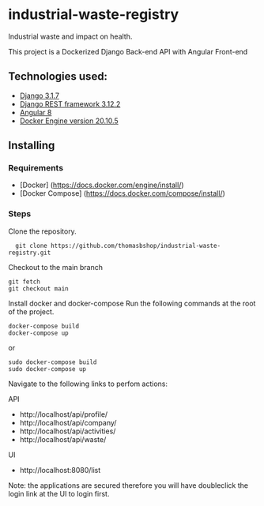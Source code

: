 # industrial-waste-registry
Industrial waste and impact on health.

This project is a Dockerized Django Back-end API with Angular Front-end 

## Technologies used:

 - [Django 3.1.7](https://docs.djangoproject.com/en/3.1/)
 - [Django REST framework 3.12.2](https://www.django-rest-framework.org/)
 - [ Angular 8](https://angular.io/)
 - [ Docker Engine version 20.10.5](https://www.docker.com/)
    
    

## Installing
### Requirements
 - [Docker] (https://docs.docker.com/engine/install/)
 - [Docker Compose] (https://docs.docker.com/compose/install/)

### Steps
Clone the repository.
```
  git clone https://github.com/thomasbshop/industrial-waste-registry.git
```
Checkout to the main branch
```
git fetch
git checkout main
```

Install docker and docker-compose
Run the following commands at the root of the project.
```
docker-compose build 
docker-compose up
```
or
```
sudo docker-compose build 
sudo docker-compose up
```
Navigate to the following links to perfom actions:

API
 - http://localhost/api/profile/
 - http://localhost/api/company/
 - http://localhost/api/activities/
 - http://localhost/api/waste/
 
UI
 - http://localhost:8080/list

Note: the applications are secured therefore you will have doubleclick the login link at the UI to login first.
